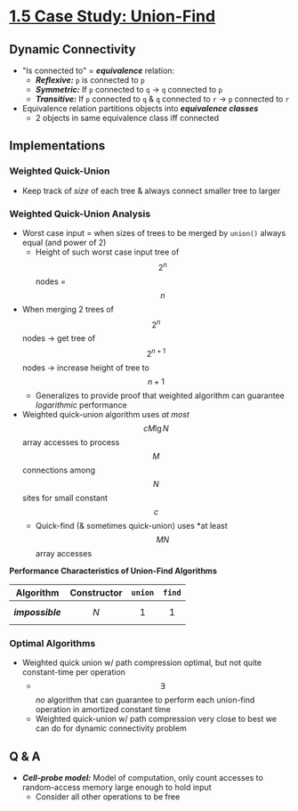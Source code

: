 # [1.5 Case Study: Union-Find](http://algs4.cs.princeton.edu/15uf/)

## Dynamic Connectivity
* "Is connected to" = ***equivalence*** relation:
    * ***Reflexive:*** `p` is connected to `p`
    * ***Symmetric:*** If `p` connected to `q` → `q` connected to `p`
    * ***Transitive:*** If `p` connected to `q` & `q` connected to `r` → `p` connected to `r`
* Equivalence relation partitions objects into ***equivalence classes***
    * 2 objects in same equivalence class iff connected

## Implementations

### Weighted Quick-Union
* Keep track of *size* of each tree & always connect smaller tree to larger

### Weighted Quick-Union Analysis
* Worst case input = when sizes of trees to be merged by `union()` always equal (and power of 2)
    * Height of such worst case input tree of $$2^{n}$$ nodes = $$n$$
* When merging 2 trees of $$2^{n}$$ nodes → get tree of $$2^{n + 1}$$ nodes → increase height of tree to $$n + 1$$
    * Generalizes to provide proof that weighted algorithm can guarantee *logarithmic* performance
* Weighted quick-union algorithm uses *at most* $$c M \lg{N}$$ array accesses to process $$M$$ connections among $$N$$ sites for small constant $$c$$
    * Quick-find (& sometimes quick-union) uses *at least $$MN$$ array accesses

**Performance Characteristics of Union-Find Algorithms**

| Algorithm        | Constructor | `union` | `find` |
|:----------------:|:-----------:|:-------:|:------:|
| ***impossible*** | $$N$$       | 1       | 1      |

### Optimal Algorithms
* Weighted quick union w/ path compression optimal, but not quite constant-time per operation
    * $$\exists$$ *no* algorithm that can guarantee to perform each union-find operation in amortized constant time
    * Weighted quick-union w/ path compression very close to best we can do for dynamic connectivity problem

## Q & A
* ***Cell-probe model:*** Model of computation, only count accesses to random-access memory large enough to hold input
    * Consider all other operations to be free
